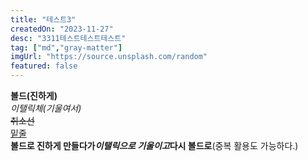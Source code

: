 ```yaml
---
title: "테스트3"
createdOn: "2023-11-27"
desc: "3311테스트테스트테스트"
tag: ["md","gray-matter"]
imgUrl: "https://source.unsplash.com/random"
featured: false
---
```


__볼드(진하게)__  
_이탤릭체(기울여서)_    
~~취소선~~  
<u>밑줄</u>  
__볼드로 진하게 만들다가*이탤릭으로 기울이고*다시 볼드로__(중복 활용도 가능하다.)
